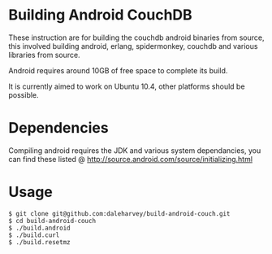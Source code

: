 Building Android CouchDB
========================

These instruction are for building the couchdb android binaries from source, this involved building android, erlang, spidermonkey, couchdb and various libraries from source.

Android requires around 10GB of free space to complete its build.

It is currently aimed to work on Ubuntu 10.4, other platforms should be possible.

Dependencies
============
Compiling android requires the JDK and various system dependancies, you can find these listed @ http://source.android.com/source/initializing.html

Usage
=====
    $ git clone git@github.com:daleharvey/build-android-couch.git
    $ cd build-android-couch
    $ ./build.android
    $ ./build.curl
    $ ./build.resetmz